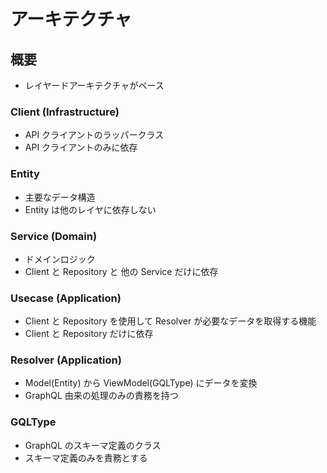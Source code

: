 # アーキテクチャ

## 概要

- レイヤードアーキテクチャがベース

### Client (Infrastructure)

- API クライアントのラッパークラス
- API クライアントのみに依存

### Entity

- 主要なデータ構造
- Entity は他のレイヤに依存しない

### Service (Domain)

- ドメインロジック
- Client と Repository と 他の Service だけに依存

### Usecase (Application)

- Client と Repository を使用して Resolver が必要なデータを取得する機能
- Client と Repository だけに依存

### Resolver (Application)

- Model(Entity) から ViewModel(GQLType) にデータを変換
- GraphQL 由来の処理のみの責務を持つ

### GQLType

- GraphQL のスキーマ定義のクラス
- スキーマ定義のみを責務とする
